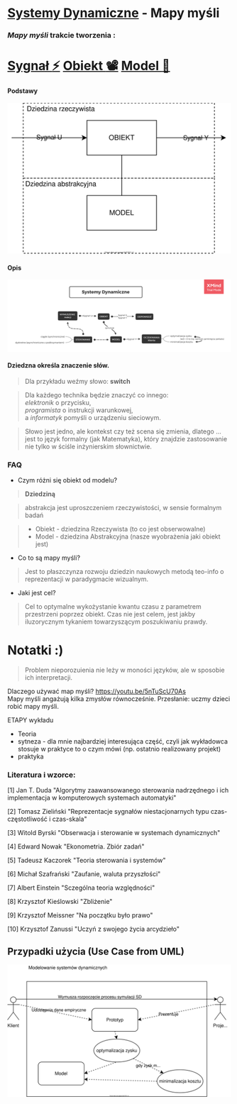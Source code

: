 # [Systemy Dynamiczne](https://coggle.it/diagram/X1pYv04r0v3pMzn-/t/-/35e679aefe319b534d32b8339196662afced338bf7a6c6bd9cfcdc6709ff4f98) - Mapy myśli
### *Mapy myśli* trakcie tworzenia :

[Sygnał :zap:](https://coggle.it/diagram/X1j0eG89oR9IEMgE/t/sygna%C5%82-zap/a41b41437749651ef746a7f43989e6f4ae836821485ebf3ca3dc237364c51249)
[Obiekt :film_projector:](https://coggle.it/diagram/X1j6TG89oQteENAx/t/obiekt-film_projector/d20da092af43109ed12b50416ec609243b78d0a4bb31689ccbc3d0acc9b97edf)
[Model :thought_balloon:](https://coggle.it/diagram/X1j5ak37tNCUiQML/t/model-thought_balloon/08be4cfb1e4ba2a52af843f003a05e8496bd500e76400278ed1be801fba9d828)
=========

#### Podstawy 
[
![Systemy Dynamiczne](docs/SDM.svg)
](https://drive.google.com/file/d/1Ed_OcE8szFmOquqJNxDQRGswGA26TAQb/view?usp=sharing)

#### Opis
[
 ![Systemy Dynamiczne](docs/SD.png)
](https://drive.google.com/open?id=1aEgnCcPuFS5yrVLVuNkRwuGep-yxadW5)

#### Dziedzna określa znaczenie słów.
> Dla przykładu weźmy słowo: **switch**

> Dla każdego technika będzie znaczyć co innego: <br>
*elektronik* o przycisku,<br>
*programista* o instrukcji warunkowej,<br>
a *informatyk* pomyśli o urządzeniu sieciowym.<br>

> Słowo jest jedno, ale kontekst czy też scena się zmienia, dlatego ... jest to język formalny (jak Matematyka), który znajdzie zastosowanie nie tylko w ściśle inżynierskim słownictwie.

### FAQ

- Czym różni się obiekt od modelu?

> **Dziedziną**  

> abstrakcja jest uproszczeniem rzeczywistości, w sensie formalnym badań

>   * Obiekt - dziedzina Rzeczywista (to co jest obserwowalne)
>   * Model - dziedzina Abstrakcyjna (nasze wyobrażenia jaki obiekt jest)
    
- Co to są mapy myśli?

> Jest to płaszczynza rozwoju dziedzin naukowych metodą teo-info o reprezentacji w paradygmacie wizualnym.

- Jaki jest cel?

> Cel to optymalne wykożystanie kwantu czasu z parametrem przestrzeni poprzez obiekt. Czas nie jest celem, jest jakby iluzorycznym tykaniem towarzyszącym poszukiwaniu prawdy.

# Notatki :)    
    
  > Problem nieporozuienia nie leży w moności języków, ale w sposobie ich interpretacji.
  
Dlaczego używać map myśli?
https://youtu.be/5nTuScU70As <br>
Mapy myśli angażują kilka zmysłów równocześnie. Przesłanie: uczmy dzieci robić mapy myśli. 

ETAPY wykładu
  - Teoria
  - sytneza - dla mnie najbardziej interesująca część, czyli jak wykładowca stosuje w praktyce to o czym mówi (np. ostatnio realizowany projekt)
  - praktyka
    
 ### Literatura i wzorce: 
  
[1] Jan T. Duda "Algorytmy zaawansowanego sterowania nadrzędnego i ich implementacja w komputerowych systemach automatyki"

[2] Tomasz Zieliński "Reprezentacje sygnałów niestacjonarnych typu czas-częstotliwość i czas-skala"

[3] Witold Byrski "Obserwacja i sterowanie w systemach dynamicznych"

[4] Edward Nowak "Ekonometria. Zbiór zadań"

[5] Tadeusz Kaczorek "Teoria sterowania i systemów"

[6] Michał Szafrański "Zaufanie, waluta przyszłości"

[7] Albert Einstein "Sczególna teoria względności"

[8] Krzysztof Kieślowski "Zbliżenie"

[9] Krzysztof Meissner "Na początku było prawo"

[10] Krzysztof Zanussi "Uczyń z swojego życia arcydzieło"


## Przypadki użycia (Use Case from UML)
![Systemy Dynamiczne](docs/UC.svg)

